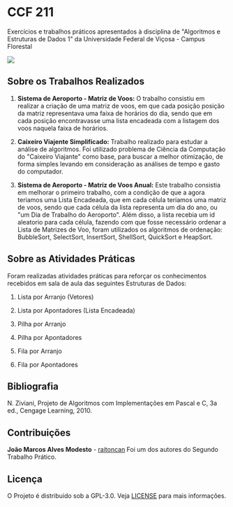 # CCF 211

Exercícios e trabalhos práticos apresentados à disciplina de "Algoritmos e Estruturas de Dados 1" da Universidade Federal de Viçosa - Campus Florestal

![](<https://i.pinimg.com/originals/31/4c/e5/314ce51d9e1ede7d8312f967994d72a5.png>)



## Sobre os Trabalhos Realizados

1. **Sistema de Aeroporto - Matriz de Voos:** O trabalho consistiu em realizar a criação de uma matriz de voos, em que cada posição posição da matriz representava uma faixa de horários do dia, sendo que em cada posição encontravasse uma lista encadeada com a listagem dos voos naquela faixa de horários.

2. **Caixeiro Viajente Simplificado:** Trabalho realizado para estudar a análise de algoritmos. Foi utilizado problema de Ciência da Computação do "Caixeiro Viajante"  como base, para buscar a melhor otimização, de forma simples levando em consideração as análises de tempo e gasto do computador.

3. **Sistema de Aeroporto - Matriz de Voos Anual:** Este trabalho consistia em melhorar o primeiro trabalho, com a condição de que a agora teriamos uma Lista Encadeada, que em cada célula teriamos uma matriz de voos, sendo que cada célula da lista representa um dia do ano, ou "um Dia de Trabalho do Aeroporto". Além disso, a lista recebia um id aleatorio para cada célula, fazendo com que fosse necessário ordenar a Lista de Matrizes de Voo, foram utilizados os algoritmos de ordenação: BubbleSort, SelectSort, InsertSort, ShellSort, QuickSort e HeapSort.

   #####  

## Sobre as Atividades Práticas

Foram realizadas atividades práticas para reforçar os conhecimentos recebidos em sala de aula das seguintes Estruturas de Dados:

1. Lista por Arranjo (Vetores)

2. Lista por Apontadores (Lista Encadeada)

3. Pilha por Arranjo 

4. Pilha por Apontadores

5. Fila por Arranjo

6. Fila por Apontadores

   

## Bibliografia

 N. Ziviani, Projeto de Algoritmos com Implementações em Pascal e C, 3a ed., Cengage Learning, 2010.

## Contribuições 

**João Marcos Alves Modesto** - [raitoncan](https://github.com/raitocan)  Foi um dos autores do Segundo Trabalho Prático.

## Licença

O Projeto é distribuido sob a GPL-3.0.
Veja [LICENSE](https://github.com/Estelamb/CCF211/blob/master/LICENSE) para mais informações.

